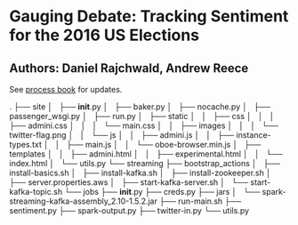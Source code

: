 # Gauging Debate: Tracking Sentiment for the 2016 US Elections
## Authors: Daniel Rajchwald, Andrew Reece

See <a href="https://docs.google.com/document/d/1ncgcKObu8FmFr2-T6JLUhg-GArKaeCCcC7qfIMB1dbc/edit?usp=sharing">process book</a> for updates.

.
├── site
│   ├── __init__.py
│   ├── baker.py
│   ├── nocache.py
│   ├── passenger_wsgi.py
│   ├── run.py
│   ├── static
│   │   ├── css
│   │   │   ├── admini.css
│   │   │   └── main.css
│   │   ├── images
│   │   │   └── twitter-flag.png
│   │   └── js
│   │       ├── admini.js
│   │       ├── instance-types.txt
│   │       ├── main.js
│   │       └── oboe-browser.min.js
│   ├── templates
│   │   ├── admini.html
│   │   ├── experimental.html
│   │   └── index.html
│   └── utils.py
└── streaming
    ├── bootstrap_actions
    │   ├── install-basics.sh
    │   ├── install-kafka.sh
    │   ├── install-zookeeper.sh
    │   ├── server.properties.aws
    │   ├── start-kafka-server.sh
    │   └── start-kafka-topic.sh
    └── jobs
        ├── __init__.py
        ├── creds.py
        ├── jars
        │   └── spark-streaming-kafka-assembly_2.10-1.5.2.jar
        ├── run-main.sh
        ├── sentiment.py
        ├── spark-output.py
        ├── twitter-in.py
        └── utils.py